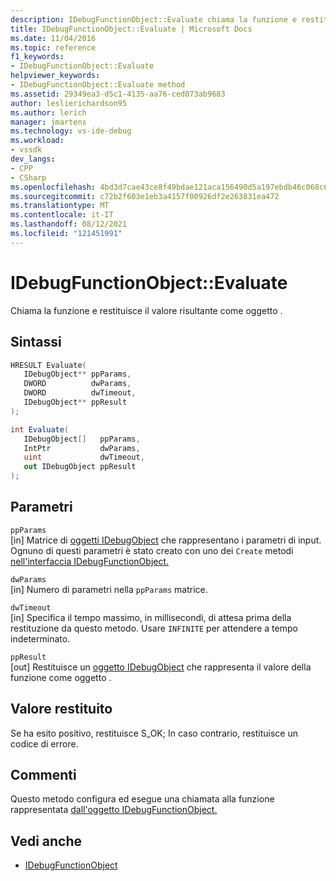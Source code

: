 ```yaml
---
description: IDebugFunctionObject::Evaluate chiama la funzione e restituisce il valore risultante come oggetto.
title: IDebugFunctionObject::Evaluate | Microsoft Docs
ms.date: 11/04/2016
ms.topic: reference
f1_keywords:
- IDebugFunctionObject::Evaluate
helpviewer_keywords:
- IDebugFunctionObject::Evaluate method
ms.assetid: 29349ea3-d5c1-4135-aa76-ced073ab9683
author: leslierichardson95
ms.author: lerich
manager: jmartens
ms.technology: vs-ide-debug
ms.workload:
- vssdk
dev_langs:
- CPP
- CSharp
ms.openlocfilehash: 4bd3d7cae43ce8f49bdae121aca156490d5a197ebdb46c068c6167e79c2e6137
ms.sourcegitcommit: c72b2f603e1eb3a4157f00926df2e263831ea472
ms.translationtype: MT
ms.contentlocale: it-IT
ms.lasthandoff: 08/12/2021
ms.locfileid: "121451991"
---
```

# <a name="idebugfunctionobjectevaluate"></a>IDebugFunctionObject::Evaluate
Chiama la funzione e restituisce il valore risultante come oggetto .

## <a name="syntax"></a>Sintassi

```cpp
HRESULT Evaluate( 
   IDebugObject** ppParams,
   DWORD          dwParams,
   DWORD          dwTimeout,
   IDebugObject** ppResult
);
```

```csharp
int Evaluate(
   IDebugObject[]   ppParams,
   IntPtr           dwParams,
   uint             dwTimeout,
   out IDebugObject ppResult
);
```

## <a name="parameters"></a>Parametri
`ppParams`\
[in] Matrice di [oggetti IDebugObject](../../../extensibility/debugger/reference/idebugobject.md) che rappresentano i parametri di input. Ognuno di questi parametri è stato creato con uno dei `Create` metodi [nell'interfaccia IDebugFunctionObject.](../../../extensibility/debugger/reference/idebugfunctionobject.md)

`dwParams`\
[in] Numero di parametri nella `ppParams` matrice.

`dwTimeout`\
[in] Specifica il tempo massimo, in millisecondi, di attesa prima della restituzione da questo metodo. Usare `INFINITE` per attendere a tempo indeterminato.

`ppResult`\
[out] Restituisce un [oggetto IDebugObject](../../../extensibility/debugger/reference/idebugobject.md) che rappresenta il valore della funzione come oggetto .

## <a name="return-value"></a>Valore restituito
 Se ha esito positivo, restituisce S_OK; In caso contrario, restituisce un codice di errore.

## <a name="remarks"></a>Commenti
 Questo metodo configura ed esegue una chiamata alla funzione rappresentata [dall'oggetto IDebugFunctionObject.](../../../extensibility/debugger/reference/idebugfunctionobject.md)

## <a name="see-also"></a>Vedi anche
- [IDebugFunctionObject](../../../extensibility/debugger/reference/idebugfunctionobject.md)
